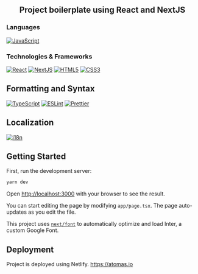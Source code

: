 <h2 align="center">Project boilerplate using React and NextJS</h2>

### Languages

[![JavaScript](https://img.shields.io/badge/javascript-black?style=for-the-badge&logo=javascript)](https://github.com/orpeq)

### Technologies & Frameworks
[![React](https://img.shields.io/badge/react-black?style=for-the-badge&logo=react)](https://github.com/orpeq)
[![NextJS](https://img.shields.io/badge/next-black?style=for-the-badge&logo=next)](https://github.com/orpeq)
[![HTML5](https://img.shields.io/badge/html5-black?style=for-the-badge&logo=html5)](https://github.com/orpeq)
[![CSS3](https://img.shields.io/badge/css3-black?style=for-the-badge&logo=css3)](https://github.com/orpeq)

## Formatting and Syntax ##
[![TypeScript](https://img.shields.io/badge/typescript-black?style=for-the-badge&logo=typescript)](https://github.com/orpeq)
[![ESLint](https://img.shields.io/badge/eslint-black?style=for-the-badge&logo=eslint)](https://github.com/orpeq)
[![Prettier](https://img.shields.io/badge/prettier-black?style=for-the-badge&logo=prettier)](https://github.com/orpeq)

## Localization ##
[![i18n](https://img.shields.io/badge/i18n-black?style=for-the-badge&logo=i18n)](https://github.com/orpeq)

## Getting Started

First, run the development server:

```bash
yarn dev
```

Open [http://localhost:3000](http://localhost:3000) with your browser to see the result.

You can start editing the page by modifying `app/page.tsx`. The page auto-updates as you edit the file.

This project uses [`next/font`](https://nextjs.org/docs/basic-features/font-optimization) to automatically optimize and load Inter, a custom Google Font.

## Deployment

Project is deployed using Netlify.
https://atomas.io

